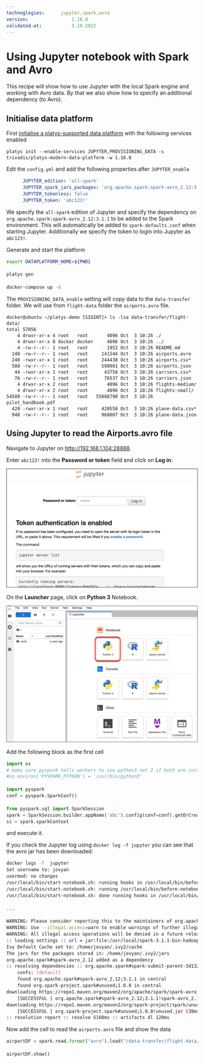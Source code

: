```yaml
---
technoglogies:      jupyter,spark,avro
version:				1.16.0
validated-at:			3.10.2022
---
```


# Using Jupyter notebook with Spark and Avro

This recipe will show how to use Jupyter with the local Spark engine and working with Avro data. By that we also show how to specify an additional dependency (to Avro).

## Initialise data platform

First [initialise a platys-supported data platform](../documentation/getting-started) with the following services enabled

```
platys init --enable-services JUPYTER,PROVISIONING_DATA -s trivadis/platys-modern-data-platform -w 1.16.0
```

Edit the `config.yml` and add the following properties after `JUPYTER_enable`

```yaml
      JUPYTER_edition: 'all-spark'
      JUPYTER_spark_jars_packages: 'org.apache.spark:spark-avro_2.12:3.1.1'
      JUPYTER_tokenless: false
      JUPYTER_token: 'abc123!'
```

We specify the `all-spark` edition of Jupyter and specify the dependency on `org.apache.spark:spark-avro_2.12:3.1.1` to be added to the Spark environment. This will automatically be added to `spark-defaults.conf` when starting Jupyter.
Additionally we specify the token to login into Jupyter as `abc123!`.

Generate and start the platform

```bash
export DATAPLATFORM_HOME=${PWD}

platys gen

docker-compose up -d
```

The `PROVISIONING_DATA_enable` setting will copy data to the `data-transfer` folder. We will use from `flight-data` folder the `airports.avro` file.

```
docker@ubuntu ~/platys-demo [SIGINT]> ls -lsa data-transfer/flight-data/
total 57056
    4 drwxr-xr-x 4 root   root       4096 Oct  3 10:26 ./
    4 drwxr-xr-x 8 docker docker     4096 Oct  3 10:26 ../
    4 -rw-r--r-- 1 root   root       1952 Oct  3 10:26 README.md
  140 -rw-r--r-- 1 root   root     141544 Oct  3 10:26 airports.avro
  240 -rwxr-xr-x 1 root   root     244438 Oct  3 10:26 airports.csv*
  588 -rw-r--r-- 1 root   root     598901 Oct  3 10:26 airports.json
   44 -rwxr-xr-x 1 root   root      43758 Oct  3 10:26 carriers.csv*
   76 -rw-r--r-- 1 root   root      76537 Oct  3 10:26 carriers.json
    4 drwxr-xr-x 2 root   root       4096 Oct  3 10:26 flights-medium/
    4 drwxr-xr-x 2 root   root       4096 Oct  3 10:26 flights-small/
54580 -rw-r--r-- 1 root   root   55888790 Oct  3 10:26 pilot_handbook.pdf
  420 -rwxr-xr-x 1 root   root     428558 Oct  3 10:26 plane-data.csv*
  948 -rw-r--r-- 1 root   root     968807 Oct  3 10:26 plane-data.json
```
 
## Using Jupyter to read the Airports.avro file

Navigate to Jupyter on <http://192.168.1.104:28888>. 

Enter `abc123!` into the **Password or token** field and click on **Log in**:

![](./images/jupyter.png)

On the **Launcher** page, click on **Python 3** Notebook. 

![](./images/jupyter2.png)

Add the following block as the first cell

```python
import os
# make sure pyspark tells workers to use python3 not 2 if both are installed
#os.environ['PYSPARK_PYTHON'] = '/usr/bin/python3'

import pyspark
conf = pyspark.SparkConf()

from pyspark.sql import SparkSession
spark = SparkSession.builder.appName('abc').config(conf=conf).getOrCreate()
sc = spark.sparkContext
```

and execute it. 

If you check the Jupyter log using `docker log -f jupyter` you can see that the avro jar has been downloaded:

```bash
docker logs -f  jupyter
Set username to: jovyan
usermod: no changes
/usr/local/bin/start-notebook.sh: running hooks in /usr/local/bin/before-notebook.d
/usr/local/bin/start-notebook.sh: running /usr/local/bin/before-notebook.d/spark-config.sh
/usr/local/bin/start-notebook.sh: done running hooks in /usr/local/bin/before-notebook.d

...

WARNING: Please consider reporting this to the maintainers of org.apache.spark.unsafe.Platform
WARNING: Use --illegal-access=warn to enable warnings of further illegal reflective access operations
WARNING: All illegal access operations will be denied in a future release
:: loading settings :: url = jar:file:/usr/local/spark-3.1.1-bin-hadoop3.2/jars/ivy-2.4.0.jar!/org/apache/ivy/core/settings/ivysettings.xml
Ivy Default Cache set to: /home/jovyan/.ivy2/cache
The jars for the packages stored in: /home/jovyan/.ivy2/jars
org.apache.spark#spark-avro_2.12 added as a dependency
:: resolving dependencies :: org.apache.spark#spark-submit-parent-3d132608-dd55-4339-acd9-04808d1fd502;1.0
	confs: [default]
	found org.apache.spark#spark-avro_2.12;3.1.1 in central
	found org.spark-project.spark#unused;1.0.0 in central
downloading https://repo1.maven.org/maven2/org/apache/spark/spark-avro_2.12/3.1.1/spark-avro_2.12-3.1.1.jar ...
	[SUCCESSFUL ] org.apache.spark#spark-avro_2.12;3.1.1!spark-avro_2.12.jar (78ms)
downloading https://repo1.maven.org/maven2/org/spark-project/spark/unused/1.0.0/unused-1.0.0.jar ...
	[SUCCESSFUL ] org.spark-project.spark#unused;1.0.0!unused.jar (38ms)
:: resolution report :: resolve 5160ms :: artifacts dl 120ms
```

Now add the cell to read the `airports.avro` file and show the data

```python
airportDF = spark.read.format("avro").load("/data-transfer/flight-data/airports.avro")

airportDF.show()
```

